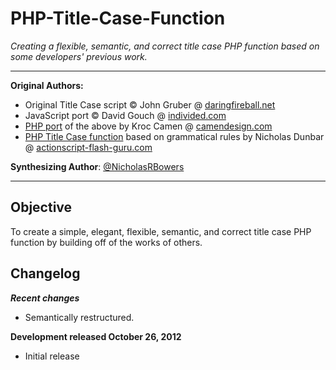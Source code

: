 PHP-Title-Case-Function
=======================
*Creating a flexible, semantic, and correct title case PHP function based on some developers' previous work.*

--------------------------------------------------------------------------------------------

**Original Authors:**
* Original Title Case script © John Gruber @ [daringfireball.net](http://daringfireball.net)
* JavaScript port © David Gouch @ [individed.com](http://individed.com)
* [PHP port](http://camendesign.com/code/title-case) of the above by Kroc Camen @ [camendesign.com](http://camendesign.com)
* [PHP Title Case function](http://www.actionscript-flash-guru.com/blog/13-title-case-function-in-php-based-on-grammatical-rules-for-capitalizing-the-words-in-a-title) based on grammatical rules by Nicholas Dunbar @ [actionscript-flash-guru.com](http://actionscript-flash-guru.com)

**Synthesizing Author**: [@NicholasRBowers](http://twitter.com/NicholasRBowers)

--------------------------------------------------------------------------------------------

Objective
---------
To create a simple, elegant, flexible, semantic, and correct title case PHP function by building off of the works of others.

Changelog
---------
***Recent changes***
* Semantically restructured.

**Development released October 26, 2012**
* Initial release